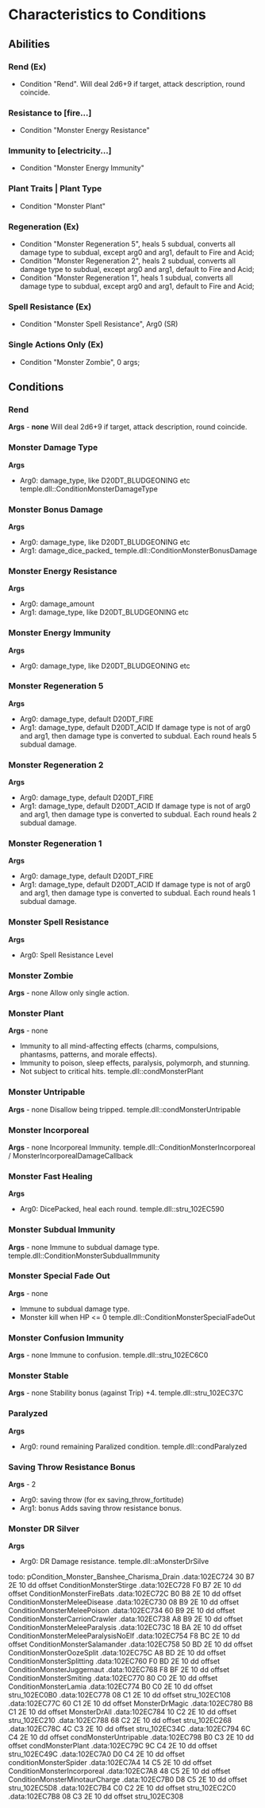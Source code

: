 # Characteristics to Conditions

## Abilities
### Rend (Ex)
* Condition "Rend". Will deal 2d6+9 if target, attack description, round coincide.

### Resistance to [fire...]
* Condition "Monster Energy Resistance"

### Immunity to [electricity...]
* Condition "Monster Energy Immunity"

### Plant Traits | Plant Type
* Condition "Monster Plant"

### Regeneration (Ex)
* Condition "Monster Regeneration 5", heals 5 subdual, converts all damage type to subdual, except arg0 and arg1, default to Fire and Acid;
* Condition "Monster Regeneration 2", heals 2 subdual, converts all damage type to subdual, except arg0 and arg1, default to Fire and Acid;
* Condition "Monster Regeneration 1", heals 1 subdual, converts all damage type to subdual, except arg0 and arg1, default to Fire and Acid;

### Spell Resistance (Ex)
* Condition "Monster Spell Resistance", Arg0 (SR)

### Single Actions Only (Ex)
* Condition "Monster Zombie", 0 args;


## Conditions
### Rend
**Args** - **none**
Will deal 2d6+9 if target, attack description, round coincide.

### Monster Damage Type
**Args**
* Arg0: damage_type, like D20DT_BLUDGEONING etc
temple.dll::ConditionMonsterDamageType

### Monster Bonus Damage
**Args**
* Arg0: damage_type, like D20DT_BLUDGEONING etc
* Arg1: damage_dice_packed_
temple.dll::ConditionMonsterBonusDamage

### Monster Energy Resistance
**Args**
* Arg0: damage_amount
* Arg1: damage_type, like D20DT_BLUDGEONING etc

### Monster Energy Immunity
**Args**
* Arg0: damage_type, like D20DT_BLUDGEONING etc

### Monster Regeneration 5
**Args**
* Arg0: damage_type, default D20DT_FIRE
* Arg1: damage_type, default D20DT_ACID
If damage type is not of arg0 and arg1, then damage type is converted to subdual. Each round heals 5 subdual damage.

### Monster Regeneration 2
**Args**
* Arg0: damage_type, default D20DT_FIRE
* Arg1: damage_type, default D20DT_ACID
If damage type is not of arg0 and arg1, then damage type is converted to subdual. Each round heals 2 subdual damage.

### Monster Regeneration 1
**Args**
* Arg0: damage_type, default D20DT_FIRE
* Arg1: damage_type, default D20DT_ACID
If damage type is not of arg0 and arg1, then damage type is converted to subdual. Each round heals 1 subdual damage.

### Monster Spell Resistance
**Args**
* Arg0: Spell Resistance Level

### Monster Zombie
**Args** - none
Allow only single action.

### Monster Plant
**Args** - none
* Immunity to all mind-affecting effects (charms, compulsions, phantasms, patterns, and morale effects).
* Immunity to poison, sleep effects, paralysis, polymorph, and stunning.
* Not subject to critical hits.
temple.dll::condMonsterPlant

### Monster Untripable
**Args** - none
Disallow being tripped.
temple.dll::condMonsterUntripable

### Monster Incorporeal
**Args** - none
Incorporeal Immunity.
temple.dll::ConditionMonsterIncorporeal / MonsterIncorporealDamageCallback

### Monster Fast Healing
**Args**
* Arg0: DicePacked, heal each round.
temple.dll::stru_102EC590

### Monster Subdual Immunity
**Args** - none
Immune to subdual damage type.
temple.dll::ConditionMonsterSubdualImmunity

### Monster Special Fade Out
**Args** - none
* Immune to subdual damage type.
* Monster kill when HP <= 0
temple.dll::ConditionMonsterSpecialFadeOut

### Monster Confusion Immunity
**Args** - none
Immune to confusion.
temple.dll::stru_102EC6C0

### Monster Stable
**Args** - none
Stability bonus (against Trip) +4.
temple.dll::stru_102EC37C

### Paralyzed
**Args**
* Arg0: round remaining
Paralized condition.
temple.dll::condParalyzed

### Saving Throw Resistance Bonus
**Args** - 2
* Arg0: saving throw (for ex saving_throw_fortitude)
* Arg1: bonus
Adds saving throw resistance bonus.

### Monster DR Silver
**Args**
* Arg0: DR
Damage resistance.
temple.dll::aMonsterDrSilve


todo:
pCondition_Monster_Banshee_Charisma_Drain
.data:102EC724 30 B7 2E 10      dd offset ConditionMonsterStirge
.data:102EC728 F0 B7 2E 10      dd offset ConditionMonsterFireBats
.data:102EC72C B0 B8 2E 10      dd offset ConditionMonsterMeleeDisease
.data:102EC730 08 B9 2E 10      dd offset ConditionMonsterMeleePoison
.data:102EC734 60 B9 2E 10      dd offset ConditionMonsterCarrionCrawler
.data:102EC738 A8 B9 2E 10      dd offset ConditionMonsterMeleeParalysis
.data:102EC73C 18 BA 2E 10      dd offset ConditionMonsterMeleeParalysisNoElf
.data:102EC754 F8 BC 2E 10      dd offset ConditionMonsterSalamander
.data:102EC758 50 BD 2E 10      dd offset ConditionMonsterOozeSplit
.data:102EC75C A8 BD 2E 10      dd offset ConditionMonsterSplitting
.data:102EC760 F0 BD 2E 10      dd offset ConditionMonsterJuggernaut
.data:102EC768 F8 BF 2E 10      dd offset ConditionMonsterSmiting
.data:102EC770 80 C0 2E 10      dd offset ConditionMonsterLamia
.data:102EC774 B0 C0 2E 10      dd offset stru_102EC0B0
.data:102EC778 08 C1 2E 10      dd offset stru_102EC108
.data:102EC77C 60 C1 2E 10      dd offset MonsterDrMagic
.data:102EC780 B8 C1 2E 10      dd offset MonsterDrAll
.data:102EC784 10 C2 2E 10      dd offset stru_102EC210
.data:102EC788 68 C2 2E 10      dd offset stru_102EC268
.data:102EC78C 4C C3 2E 10      dd offset stru_102EC34C
.data:102EC794 6C C4 2E 10      dd offset condMonsterUntripable
.data:102EC798 B0 C3 2E 10      dd offset condMonsterPlant
.data:102EC79C 9C C4 2E 10      dd offset stru_102EC49C
.data:102EC7A0 D0 C4 2E 10      dd offset conditionMonsterSpider
.data:102EC7A4 14 C5 2E 10      dd offset ConditionMonsterIncorporeal
.data:102EC7A8 48 C5 2E 10      dd offset ConditionMonsterMinotaurCharge
.data:102EC7B0 D8 C5 2E 10      dd offset stru_102EC5D8
.data:102EC7B4 C0 C2 2E 10      dd offset stru_102EC2C0
.data:102EC7B8 08 C3 2E 10      dd offset stru_102EC308
